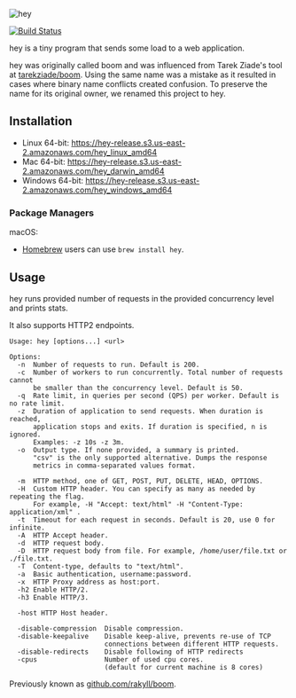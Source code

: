 ![hey](http://i.imgur.com/szzD9q0.png)

[![Build Status](https://travis-ci.org/rakyll/hey.svg?branch=master)](https://travis-ci.org/rakyll/hey)

hey is a tiny program that sends some load to a web application.

hey was originally called boom and was influenced from Tarek Ziade's
tool at [tarekziade/boom](https://github.com/tarekziade/boom). Using the same name was a mistake as it resulted in cases
where binary name conflicts created confusion.
To preserve the name for its original owner, we renamed this project to hey.

## Installation

* Linux 64-bit: https://hey-release.s3.us-east-2.amazonaws.com/hey_linux_amd64
* Mac 64-bit: https://hey-release.s3.us-east-2.amazonaws.com/hey_darwin_amd64
* Windows 64-bit: https://hey-release.s3.us-east-2.amazonaws.com/hey_windows_amd64

### Package Managers

macOS:
-  [Homebrew](https://brew.sh/) users can use `brew install hey`.

## Usage

hey runs provided number of requests in the provided concurrency level and prints stats.

It also supports HTTP2 endpoints.

```
Usage: hey [options...] <url>

Options:
  -n  Number of requests to run. Default is 200.
  -c  Number of workers to run concurrently. Total number of requests cannot
      be smaller than the concurrency level. Default is 50.
  -q  Rate limit, in queries per second (QPS) per worker. Default is no rate limit.
  -z  Duration of application to send requests. When duration is reached,
      application stops and exits. If duration is specified, n is ignored.
      Examples: -z 10s -z 3m.
  -o  Output type. If none provided, a summary is printed.
      "csv" is the only supported alternative. Dumps the response
      metrics in comma-separated values format.

  -m  HTTP method, one of GET, POST, PUT, DELETE, HEAD, OPTIONS.
  -H  Custom HTTP header. You can specify as many as needed by repeating the flag.
      For example, -H "Accept: text/html" -H "Content-Type: application/xml" .
  -t  Timeout for each request in seconds. Default is 20, use 0 for infinite.
  -A  HTTP Accept header.
  -d  HTTP request body.
  -D  HTTP request body from file. For example, /home/user/file.txt or ./file.txt.
  -T  Content-type, defaults to "text/html".
  -a  Basic authentication, username:password.
  -x  HTTP Proxy address as host:port.
  -h2 Enable HTTP/2.
  -h3 Enable HTTP/3.

  -host	HTTP Host header.

  -disable-compression  Disable compression.
  -disable-keepalive    Disable keep-alive, prevents re-use of TCP
                        connections between different HTTP requests.
  -disable-redirects    Disable following of HTTP redirects
  -cpus                 Number of used cpu cores.
                        (default for current machine is 8 cores)
```

Previously known as [github.com/rakyll/boom](https://github.com/rakyll/boom).
